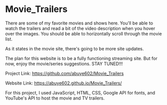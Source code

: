 # Movie_Trailers

There are some of my favorite movies and shows here. You'll be able to watch the trailers and read a bit of the video description when you hover over the images. You should be able to horizontally scroll through the movie list.

As it states in the movie site, there's going to be more site updates.

The plan for this website is to be a fully functioning streaming site. But for now, enjoy the movie/series suggestions. STAY TUNED!!!

Project Link: https://github.com/abuye602/Movie_Trailers

Website Link: https://abuye602.github.io/Movie_Trailers/


For this project, I used JavaScript, HTML, CSS, Google API for fonts, and YouTube's API to host the movie and TV trailers.
